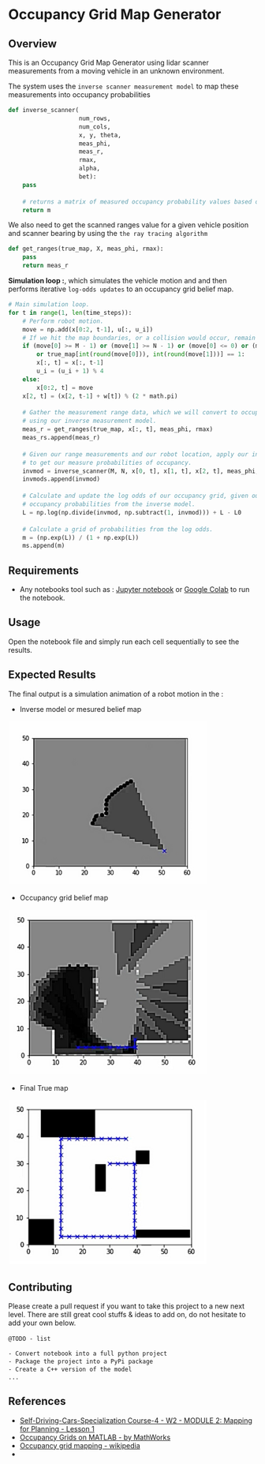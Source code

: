 # Occupancy Grid Map Generator

## Overview

This is an Occupancy Grid Map Generator using lidar scanner measurements from a moving vehicle in an unknown environment. 

The system uses the `inverse scanner measurement model` to map these measurements into occupancy probabilities 

```python
def inverse_scanner(
                    num_rows, 
                    num_cols, 
                    x, y, theta, 
                    meas_phi, 
                    meas_r, 
                    rmax, 
                    alpha, 
                    bet):
    pass

    # returns a matrix of measured occupancy probability values based on the lidar scan model
    return m    
```

We also need to get the scanned ranges value for a given vehicle position and scanner bearing by using the `the ray tracing algorithm`

```python
def get_ranges(true_map, X, meas_phi, rmax):
    pass
    return meas_r
```

**Simulation loop :**, which simulates the vehicle motion and  and then performs iterative `log-odds updates` to an occupancy grid belief map.

```python
# Main simulation loop.
for t in range(1, len(time_steps)):
    # Perform robot motion.
    move = np.add(x[0:2, t-1], u[:, u_i]) 
    # If we hit the map boundaries, or a collision would occur, remain still.
    if (move[0] >= M - 1) or (move[1] >= N - 1) or (move[0] <= 0) or (move[1] <= 0) \
        or true_map[int(round(move[0])), int(round(move[1]))] == 1:
        x[:, t] = x[:, t-1]
        u_i = (u_i + 1) % 4
    else:
        x[0:2, t] = move
    x[2, t] = (x[2, t-1] + w[t]) % (2 * math.pi)
    
    # Gather the measurement range data, which we will convert to occupancy probabilities
    # using our inverse measurement model.
    meas_r = get_ranges(true_map, x[:, t], meas_phi, rmax)
    meas_rs.append(meas_r)
    
    # Given our range measurements and our robot location, apply our inverse scanner model
    # to get our measure probabilities of occupancy.
    invmod = inverse_scanner(M, N, x[0, t], x[1, t], x[2, t], meas_phi, meas_r, rmax, alpha, beta)
    invmods.append(invmod)
    
    # Calculate and update the log odds of our occupancy grid, given our measured
    # occupancy probabilities from the inverse model.
    L = np.log(np.divide(invmod, np.subtract(1, invmod))) + L - L0
    
    # Calculate a grid of probabilities from the log odds.
    m = (np.exp(L)) / (1 + np.exp(L))
    ms.append(m)
```

## Requirements

- Any notebooks tool such as : [Jupyter notebook](https://jupyter.org/) or [Google Colab](https://colab.research.google.com/?utm_source=scs-index#scrollTo=5fCEDCU_qrC0) to run the notebook.


## Usage

Open the notebook file and simply run each cell sequentially to see the results.

## Expected Results

The final output is a simulation animation of a robot motion in the : 

- Inverse model or mesured belief map

<img src="./doc/invmod_anim_output.png" width="400" style="border:0px solid #FFFFFF; padding:1px; margin:1px"> 

- Occupancy grid belief map

<img src="./doc/belief_anim_output_start.png" width="400" style="border:0px solid #FFFFFF; padding:1px; margin:1px"> 

- Final True map  

<img src="./doc/map_anim_output.png" width="400" style="border:0px solid #FFFFFF; padding:1px; margin:1px"> 

## Contributing

Please create a pull request if you want to take this project to a new next level. There are still great cool stuffs & ideas to add on, do not hesitate to add your own below.

`@TODO - list`

```
- Convert notebook into a full python project
- Package the project into a PyPi package
- Create a C++ version of the model
...
```


## References

- [Self-Driving-Cars-Specialization Course-4 - W2 - MODULE 2: Mapping for Planning - Lesson 1](https://github.com/afondiel/Self-Driving-Cars-Specialization/blob/main/Course4-Motion-Planning-for-Self-Driving-Cars/course4-w2-notes.md#lab--occupancy-grid-generation)
- [Occupancy Grids on MATLAB - by MathWorks](https://www.mathworks.com/help/robotics/ug/occupancy-grids.html)
- [Occupancy grid mapping - wikipedia](https://en.wikipedia.org/wiki/Occupancy_grid_mapping)
- 
